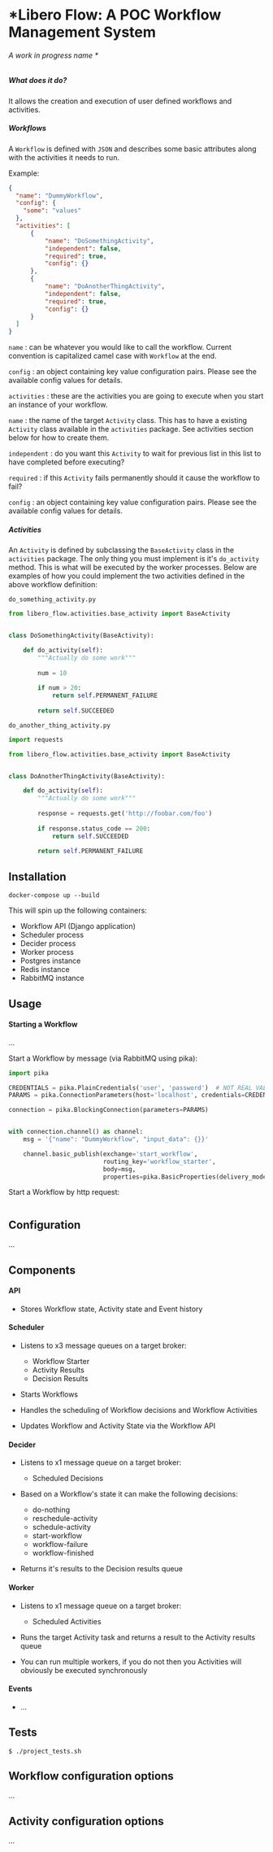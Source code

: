 # *Libero Flow: A POC Workflow Management System
 ###### A work in progress name *
 
##### What does it do?
It allows the creation and execution of user defined workflows and activities.

##### Workflows
A `Workflow` is defined with `JSON` and describes some basic attributes along with the activities it needs to run. 

Example:
```json
{
  "name": "DummyWorkflow",
  "config": {
    "some": "values"
  },
  "activities": [
      {
          "name": "DoSomethingActivity",
          "independent": false,
          "required": true,
          "config": {}
      },
      {
          "name": "DoAnotherThingActivity",
          "independent": false,
          "required": true,
          "config": {}
      }
  ]
}
```
`name` : can be whatever you would like to call the workflow. Current convention is capitalized camel case with `Workflow` at the end.

`config` : an object containing key value configuration pairs. Please see the available config values for details.

`activities` : these are the activities you are going to execute when you start an instance of your workflow.

`name` : the name of the target `Activity` class. This has to have a existing `Activity` class available in the `activities` package. See activities section below for how to create them.

`independent` : do you want this `Activity` to wait for previous list in this list to have completed before executing?

`required` : if this `Activity` fails permanently should it cause the workflow to fail?

`config` : an object containing key value configuration pairs. Please see the available config values for details.
 
##### Activities
An `Activity` is defined by subclassing the `BaseActivity` class in the `activities` package. The only thing you must implement is it's `do_activity` method. This is what will be executed by the worker processes. Below are examples of how you could implement the two activities defined in the above workflow definition: 

`do_something_activity.py`
```python
from libero_flow.activities.base_activity import BaseActivity


class DoSomethingActivity(BaseActivity):

    def do_activity(self):
        """Actually do some work"""
        
        num = 10
        
        if num > 20:
            return self.PERMANENT_FAILURE
        
        return self.SUCCEEDED

```

`do_another_thing_activity.py`
```python
import requests

from libero_flow.activities.base_activity import BaseActivity


class DoAnotherThingActivity(BaseActivity):

    def do_activity(self):
        """Actually do some work"""
        
        response = requests.get('http://foobar.com/foo')
        
        if response.status_code == 200:
            return self.SUCCEEDED
        
        return self.PERMANENT_FAILURE

```

## Installation

`docker-compose up --build`

This will spin up the following containers:

- Workflow API (Django application)
- Scheduler process
- Decider process
- Worker process
- Postgres instance
- Redis instance
- RabbitMQ instance

## Usage

#### Starting a Workflow
...

Start a Workflow by message (via RabbitMQ using pika):
```python
import pika

CREDENTIALS = pika.PlainCredentials('user', 'password')  # NOT REAL VALUES, USE CORRECT CREDENTIALS
PARAMS = pika.ConnectionParameters(host='localhost', credentials=CREDENTIALS)

connection = pika.BlockingConnection(parameters=PARAMS)


with connection.channel() as channel:
    msg = '{"name": "DummyWorkflow", "input_data": {}}'

    channel.basic_publish(exchange='start_workflow',
                          routing_key='workflow_starter',
                          body=msg,
                          properties=pika.BasicProperties(delivery_mode=2))

```

Start a Workflow by http request:
```python

```

## Configuration

...
 
## Components
 
#### API
- Stores Workflow state, Activity state and Event history
 
#### Scheduler
- Listens to x3 message queues on a target broker:
    - Workflow Starter
    - Activity Results
    - Decision Results
 
- Starts Workflows
- Handles the scheduling of Workflow decisions and Workflow Activities
- Updates Workflow and Activity State via the Workflow API
    
#### Decider
- Listens to x1 message queue on a target broker:
    - Scheduled Decisions
    
- Based on a Workflow's state it can make the following decisions:
    - do-nothing
    - reschedule-activity
    - schedule-activity
    - start-workflow
    - workflow-failure
    - workflow-finished

- Returns it's results to the Decision results queue
    
#### Worker
- Listens to x1 message queue on a target broker:
    - Scheduled Activities
    
- Runs the target Activity task and returns a result to the Activity results queue
- You can run multiple workers, if you do not then you Activities will obviously be executed synchronously

 
#### Events

- ...

 
## Tests
`$ ./project_tests.sh`


## Workflow configuration options

...

## Activity configuration options

...
